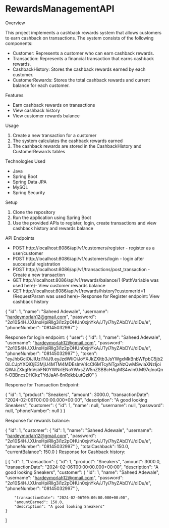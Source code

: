 # RewardsManagementAPI

Overview

This project implements a cashback rewards system that allows customers to earn cashback on transactions. The system consists of the following components:

- Customer: Represents a customer who can earn cashback rewards.
- Transaction: Represents a financial transaction that earns cashback rewards.
- CashbackHistory: Stores the cashback rewards earned by each customer.
- CustomerRewards: Stores the total cashback rewards and current balance for each customer.

Features

- Earn cashback rewards on transactions
- View cashback history
- View customer rewards balance

Usage

1. Create a new transaction for a customer
2. The system calculates the cashback rewards earned
3. The cashback rewards are stored in the CashbackHistory and CustomerRewards tables

Technologies Used

- Java
- Spring Boot
- Spring Data JPA
- MySQL
- Spring Security

Setup

1. Clone the repository
2. Run the application using Spring Boot
3. Use the provided APIs to register, login, create transactions and view cashback history and rewards balance
   

API Endpoints
- POST  http://localhost:8086/api/v1/customers/register - register as a user/customer
- POST  http://localhost:8086/api/v1/customers/login - login after successful registration
- POST  http://localhost:8086/api/v1/transactions/post_transaction - Create a new transaction
- GET   http://localhost:8086/api/v1/rewards/balance/1   (PathVariable was used here)- View customer rewards balance
- GET   http://localhost:8086/api/v1/rewards/history?customerId=1  (RequestParam was used here)- 
  Response for Register endpoint: View cashback history

{
    "id": 1,
    "name": "Saheed Adewale",
    "username": "hardeymorlah12@gmail.com",
    "password": "$2a$10$4HJ.XUnxHpiRllg3i1z2pOHUn0xjnYkA/JTyi7hyZAbDYJ/dlDu/e",
    "phoneNumber": "08145032997"
}

 Response for login endpoint:
 {
    "user": {
        "id": 1,
        "name": "Saheed Adewale",
        "username": "hardeymorlah12@gmail.com",
        "password": "$2a$10$4HJ.XUnxHpiRllg3i1z2pOHUn0xjnYkA/JTyi7hyZAbDYJ/dlDu/e",
        "phoneNumber": "08145032997"
    },
    "token": "eyJhbGciOiJIUzI1NiJ9.eyJzdWIiOiJoYXJkZXltb3JsYWgxMkBnbWFpbC5jb20iLCJpYXQiOjE3MjU4MTM4MDEsImV4cCI6MTcyNTgxNzQwMSwiaXNzIjoiQWJiZXkgRnVsbFN0YWNrIENoYWxsZW5nZSBBcHAgMS4wIn0.M97qInoQnf-OBBncsDHCkzTYdJaAf-6nRdkbLutQzl0"
}

Response for Transaction Endpoint:

{
    "id": 1,
    "product": "Sneakers",
    "amount": 3000.0,
    "transactionDate": "2024-02-06T00:00:00.000+00:00",
    "description": "A good looking Sneakers",
    "customer": {
        "id": 1,
        "name": null,
        "username": null,
        "password": null,
        "phoneNumber": null
    }
}

Response for rewards balance:

{
    "id": 1,
    "customer": {
        "id": 1,
        "name": "Saheed Adewale",
        "username": "hardeymorlah12@gmail.com",
        "password": "$2a$10$4HJ.XUnxHpiRllg3i1z2pOHUn0xjnYkA/JTyi7hyZAbDYJ/dlDu/e",
        "phoneNumber": "08145032997"
    },
    "totalCashback": 150.0,
    "currentBalance": 150.0
}
Response for Cashback history: 

[
    {
        "id": 1,
        "transaction": {
            "id": 1,
            "product": "Sneakers",
            "amount": 3000.0,
            "transactionDate": "2024-02-06T00:00:00.000+00:00",
            "description": "A good looking Sneakers",
            "customer": {
                "id": 1,
                "name": "Saheed Adewale",
                "username": "hardeymorlah12@gmail.com",
                "password": "$2a$10$4HJ.XUnxHpiRllg3i1z2pOHUn0xjnYkA/JTyi7hyZAbDYJ/dlDu/e",
                "phoneNumber": "08145032997"
            },
            
        "transactionDate": "2024-02-06T00:00:00.000+00:00",
        "amountEarned": 150.0,
        "description": "A good looking Sneakers"
    }
]
